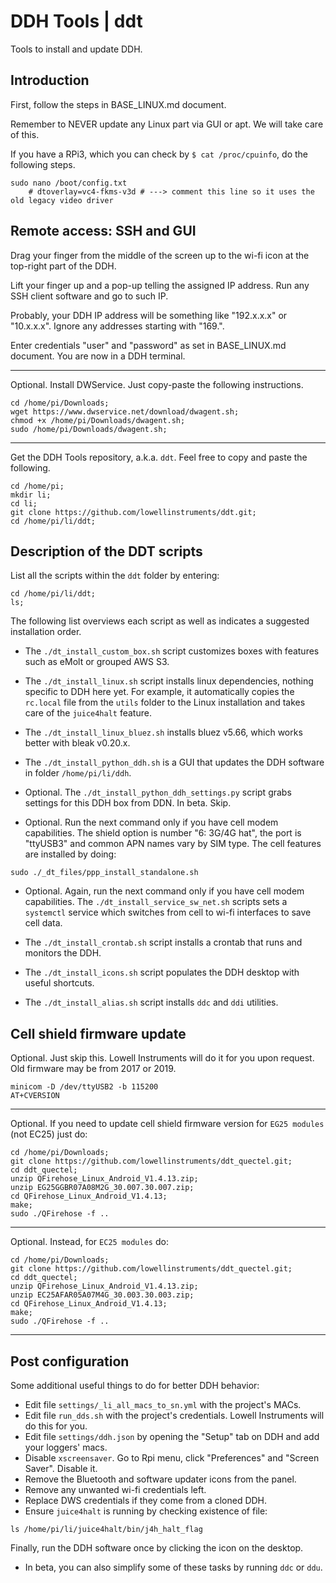 # DDH Tools | ddt

Tools to install and update DDH.

## Introduction

First, follow the steps in BASE_LINUX.md document.

Remember to NEVER update any Linux part via GUI or apt. We will take care of this.

If you have a RPi3, which you can check by ```$ cat /proc/cpuinfo```, do the following steps.

```console
sudo nano /boot/config.txt
    # dtoverlay=vc4-fkms-v3d # ---> comment this line so it uses the old legacy video driver
```

## Remote access: SSH and GUI

Drag your finger from the middle of the screen up to the wi-fi icon at the top-right part of the DDH.

Lift your finger up and a pop-up telling the assigned IP address. Run any SSH client software and go to such IP.

Probably, your DDH IP address will be something like "192.x.x.x" or "10.x.x.x". Ignore any addresses starting with "169.".

Enter credentials "user" and "password" as set in BASE_LINUX.md document. You are now in a DDH terminal.

---
Optional. Install DWService. Just copy-paste the following instructions.

```console
cd /home/pi/Downloads;
wget https://www.dwservice.net/download/dwagent.sh;
chmod +x /home/pi/Downloads/dwagent.sh;
sudo /home/pi/Downloads/dwagent.sh;
```
---

Get the DDH Tools repository, a.k.a. ``ddt``. Feel free to copy and paste the following.

```console
cd /home/pi;
mkdir li;
cd li;
git clone https://github.com/lowellinstruments/ddt.git;
cd /home/pi/li/ddt;
```

## Description of the DDT scripts

List all the scripts within the ```ddt``` folder by entering:

```console
cd /home/pi/li/ddt;
ls;
```

The following list overviews each script as well as indicates a suggested installation order.

- The ``./dt_install_custom_box.sh`` script customizes boxes with features such as eMolt or grouped AWS S3.

- The ``./dt_install_linux.sh`` script installs linux dependencies, nothing specific to DDH here yet. 
For example, it automatically copies the ``rc.local`` file from the ``utils`` folder to the
Linux installation and takes care of the ``juice4halt`` feature.

- The ``./dt_install_linux_bluez.sh`` installs bluez v5.66, which works better with bleak v0.20.x.

- The ``./dt_install_python_ddh.sh`` is a GUI that updates the DDH software in folder ``/home/pi/li/ddh``.

- Optional. The ``./dt_install_python_ddh_settings.py`` script grabs settings for this DDH box from DDN. In beta. Skip.

- Optional. Run the next command only if you have cell modem capabilities. The shield option is number "6: 3G/4G hat", the port is "ttyUSB3" and common APN names vary by SIM type. The cell features are installed by doing:

```console
sudo ./_dt_files/ppp_install_standalone.sh
```

- Optional. Again, run the next command only if you have cell modem capabilities. The ``./dt_install_service_sw_net.sh`` scripts sets a ``systemctl`` service which switches
from cell to wi-fi interfaces to save cell data.

- The ``./dt_install_crontab.sh`` script installs a crontab that runs and monitors the DDH.

- The ``./dt_install_icons.sh`` script populates the DDH desktop with useful shortcuts.

- The ``./dt_install_alias.sh`` script installs ``ddc`` and ``ddi`` utilities.

## Cell shield firmware update

Optional. Just skip this. Lowell Instruments will do it for you upon request. Old firmware may be from 2017 or 2019.

```console
minicom -D /dev/ttyUSB2 -b 115200
AT+CVERSION
```

---
Optional. If you need to update cell shield firmware version for ```EG25 modules``` (not EC25) just do:

```console
cd /home/pi/Downloads;
git clone https://github.com/lowellinstruments/ddt_quectel.git;
cd ddt_quectel;
unzip QFirehose_Linux_Android_V1.4.13.zip;
unzip EG25GGBR07A08M2G_30.007.30.007.zip;
cd QFirehose_Linux_Android_V1.4.13;
make;
sudo ./QFirehose -f ..
```

---
Optional. Instead, for ```EC25 modules``` do:

```console
cd /home/pi/Downloads;
git clone https://github.com/lowellinstruments/ddt_quectel.git;
cd ddt_quectel;
unzip QFirehose_Linux_Android_V1.4.13.zip;
unzip EC25AFAR05A07M4G_30.003.30.003.zip;
cd QFirehose_Linux_Android_V1.4.13;
make;
sudo ./QFirehose -f ..
```
---


## Post configuration

Some additional useful things to do for better DDH behavior:

- Edit file ```settings/_li_all_macs_to_sn.yml``` with the project's MACs.
- Edit file ```run_dds.sh``` with the project's credentials. Lowell Instruments will do this for you.
- Edit file ``settings/ddh.json`` by opening the "Setup" tab on DDH and add your loggers' macs.
- Disable ``xscreensaver``. Go to Rpi menu, click "Preferences" and "Screen Saver". Disable it.
- Remove the Bluetooth and software updater icons from the panel.
- Remove any unwanted wi-fi credentials left.
- Replace DWS credentials if they come from a cloned DDH.
- Ensure ``juice4halt`` is running by checking existence of file:

``` console
ls /home/pi/li/juice4halt/bin/j4h_halt_flag
```
  
Finally, run the DDH software once by clicking the icon on the desktop.

- In beta, you can also simplify some of these tasks by running ``ddc`` or ``ddu``.
